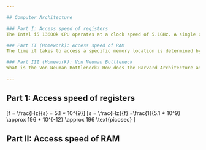 ```yaml
---

## Computer Architecture

### Part I: Access speed of registers
The Intel i5 13600k CPU operates at a clock speed of 5.1GHz. A single CPU register access necessitates one clock cycle. How much time is needed for one register access?

### Part II (Homework): Access speed of RAM
The time it takes to access a specific memory location is determined by the memory module's Column Address Strobe (CAS) latency,  often abbreviated as CL, which represents the number of cycles needed for the access. A DDR5-5600 CL32 module operates at 5600MT/s (megatransfers per second) at a latency of 32 clock cycles. Note that due to the double data rate nature of DDR, the actual clock frequency is half the data rate. So, DDR5-5600 actually operates at a clock frequency of 2800 MHz. How long would a single memory access take?

### Part III (Homework): Von Neuman Bottleneck
What is the Von Neuman Bottleneck? How does the Harvard Architecture address it?

---
```


## Part 1: Access speed of registers

\[f = \frac{Hz}{s} = 5.1 * 10^{9}\]
\[s = \frac{Hz}{f} =\frac{1}{5.1 * 10^9} \approx 196 * 10^{-12} \approx 196 \text{picosec} \]

## Part II: Access speed of RAM
